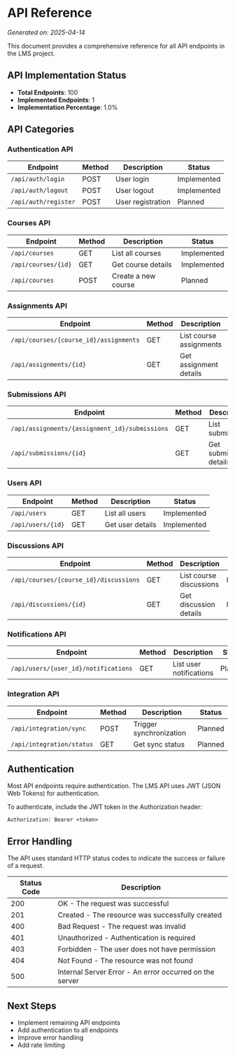 # API Reference

_Generated on: 2025-04-14_

This document provides a comprehensive reference for all API endpoints in the LMS project.

## API Implementation Status

- **Total Endpoints**: 100
- **Implemented Endpoints**: 1
- **Implementation Percentage**: 1.0%

## API Categories

### Authentication API

| Endpoint | Method | Description | Status |
|----------|--------|-------------|--------|
| `/api/auth/login` | POST | User login | Implemented |
| `/api/auth/logout` | POST | User logout | Implemented |
| `/api/auth/register` | POST | User registration | Planned |

### Courses API

| Endpoint | Method | Description | Status |
|----------|--------|-------------|--------|
| `/api/courses` | GET | List all courses | Implemented |
| `/api/courses/{id}` | GET | Get course details | Implemented |
| `/api/courses` | POST | Create a new course | Planned |

### Assignments API

| Endpoint | Method | Description | Status |
|----------|--------|-------------|--------|
| `/api/courses/{course_id}/assignments` | GET | List course assignments | Implemented |
| `/api/assignments/{id}` | GET | Get assignment details | Planned |

### Submissions API

| Endpoint | Method | Description | Status |
|----------|--------|-------------|--------|
| `/api/assignments/{assignment_id}/submissions` | GET | List submissions | Planned |
| `/api/submissions/{id}` | GET | Get submission details | Planned |

### Users API

| Endpoint | Method | Description | Status |
|----------|--------|-------------|--------|
| `/api/users` | GET | List all users | Implemented |
| `/api/users/{id}` | GET | Get user details | Implemented |

### Discussions API

| Endpoint | Method | Description | Status |
|----------|--------|-------------|--------|
| `/api/courses/{course_id}/discussions` | GET | List course discussions | Planned |
| `/api/discussions/{id}` | GET | Get discussion details | Planned |

### Notifications API

| Endpoint | Method | Description | Status |
|----------|--------|-------------|--------|
| `/api/users/{user_id}/notifications` | GET | List user notifications | Planned |

### Integration API

| Endpoint | Method | Description | Status |
|----------|--------|-------------|--------|
| `/api/integration/sync` | POST | Trigger synchronization | Planned |
| `/api/integration/status` | GET | Get sync status | Planned |

## Authentication

Most API endpoints require authentication. The LMS API uses JWT (JSON Web Tokens) for authentication.

To authenticate, include the JWT token in the Authorization header:

```
Authorization: Bearer <token>
```

## Error Handling

The API uses standard HTTP status codes to indicate the success or failure of a request.

| Status Code | Description |
|-------------|-------------|
| 200 | OK - The request was successful |
| 201 | Created - The resource was successfully created |
| 400 | Bad Request - The request was invalid |
| 401 | Unauthorized - Authentication is required |
| 403 | Forbidden - The user does not have permission |
| 404 | Not Found - The resource was not found |
| 500 | Internal Server Error - An error occurred on the server |

## Next Steps

- Implement remaining API endpoints
- Add authentication to all endpoints
- Improve error handling
- Add rate limiting
